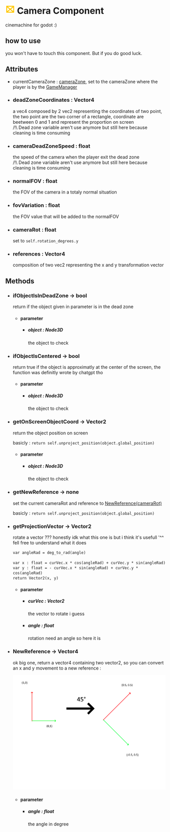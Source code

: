 # <img src="../image/component/cameraComponent.png" width="30"> Camera Component

cinemachine for godot :)

## how to use

you won't have to touch this component. But if you do good luck.

## Attributes

- currentCameraZone : [cameraZone](), set to the cameraZone where the player is by the [GameManager]()



- ### deadZoneCoordinates : Vector4
    a vec4 composed by 2 vec2 representing the coordinates of two point, the two point are the two corner of a rectangle, coordinate are beetween 0 and 1 and represent the proportion on screen 
\
    /!\ Dead zone variable aren't use anymore but still here because cleaning is time consuming

- ### cameraDeadZoneSpeed : float
    the speed of the camera when the player exit the dead zone
\
/!\ Dead zone variable aren't use anymore but still here because cleaning is time consuming

- ### normalFOV : float
    the FOV of the camera in a totaly normal situation

- ### fovVariation : float
    the FOV value that will be added to the normalFOV

- ### cameraRot : float
    set to ```self.rotation_degrees.y```

- ### references : Vector4
    composition of two vec2 representing the x and y transformation vector

## Methods

- ### ifObjectIsInDeadZone -> bool
    return if the object given in parameter is in the dead zone

    - #### parameter

        - ##### object : Node3D
            the object to check

- ### ifObjectIsCentered -> bool
    return true if the object is approximatly at the center of the screen, the function was definitly wrote by chatgpt tho

    - #### parameter

        - ##### object : Node3D
            the object to check

- ### getOnScreenObjectCoord -> Vector2
    return the object position on screen

    basicly : ```return self.unproject_position(object.global_position)```

    - #### parameter

        - ##### object : Node3D
            the object to check

- ### getNewReference -> none
    set the current cameraRot and reference to [NewReference(cameraRot)]()

    basicly : ```return self.unproject_position(object.global_position)```


- ### getProjectionVector -> Vector2
    rotate a vector ??? honestly idk what this one is but i think it's usefull '^^
    fell free to understand what it does
    ```
    var angleRad = deg_to_rad(angle)

	var x : float = curVec.x * cos(angleRad) + curVec.y * sin(angleRad)
	var y : float = - curVec.x * sin(angleRad) + curVec.y * cos(angleRad)
	return Vector2(x, y)
    ```

    - #### parameter

        - ##### curVec : Vector2

            the vector to rotate i guess 
        - ##### angle : float
            rotation need an angle so here it is

- ### NewReference -> Vector4
    ok big one, return a vector4 containing two vector2, so you can convert an x and y movement to a new reference :

    <img src="../image/explain/reference.png">
    
    - #### parameter

        - ##### angle : float
            the angle in degree
